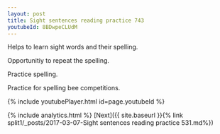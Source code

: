 ```yaml
---
layout: post
title: Sight sentences reading practice 743
youtubeId: 8BDwpeCLUdM
---
```

 
 
Helps to learn sight words and their spelling.

Opportunitiy to repeat the spelling. 

Practice spelling. 
 
Practice for spelling bee competitions. 
 
{% include youtubePlayer.html id=page.youtubeId %}
 
 
{% include analytics.html %} 
[Next]({{ site.baseurl }}{% link  split1/_posts/2017-03-07-Sight sentences reading practice 531.md%})
 
